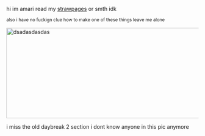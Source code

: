 hi im amari read my [strawpages](https://worstleon.straw.page/) or smth idk

<sub>also i have no fuckign clue how to make one of these things leave me alone</sub>


<img width="706" height="238" alt="dsadasdasdas" src="https://github.com/user-attachments/assets/fbf03ed0-4757-4720-aa4d-c236f86df309" />

i miss the old daybreak 2 section i dont know anyone in this pic anymore
